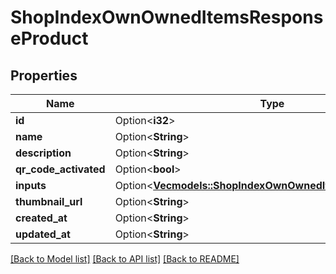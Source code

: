 # ShopIndexOwnOwnedItemsResponseProduct

## Properties

Name | Type | Description | Notes
------------ | ------------- | ------------- | -------------
**id** | Option<**i32**> |  | [optional]
**name** | Option<**String**> |  | [optional]
**description** | Option<**String**> |  | [optional]
**qr_code_activated** | Option<**bool**> |  | [optional]
**inputs** | Option<[**Vec<models::ShopIndexOwnOwnedItemsResponseInput>**](ShopIndexOwnOwnedItemsResponseInput.md)> |  | [optional]
**thumbnail_url** | Option<**String**> |  | [optional]
**created_at** | Option<**String**> |  | [optional]
**updated_at** | Option<**String**> |  | [optional]

[[Back to Model list]](../README.md#documentation-for-models) [[Back to API list]](../README.md#documentation-for-api-endpoints) [[Back to README]](../README.md)


